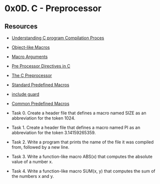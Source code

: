 # 0x0D. C - Preprocessor
## Resources
* [Understanding C program Compilation Proces](https://alx-intranet.hbtn.io/rltoken/73Xp4zJlc-orfeEzmlYVDg)
* [Object-like Macros](https://alx-intranet.hbtn.io/rltoken/kaqIw352MSJ8xoi1xU09ZA)
* [Macro Arguments](https://alx-intranet.hbtn.io/rltoken/wcQZzunlgjepxExZFc2ORQ)
* [Pre Processor Directives in C](https://alx-intranet.hbtn.io/rltoken/S4zfCHzg82fUAxdt8_SaZQ)
* [The C Preprocessor](https://alx-intranet.hbtn.io/rltoken/G33GiOIZofiIN4Tx9_acbQ)
* [Standard Predefined Macros](https://alx-intranet.hbtn.io/rltoken/0OYhpL2cJfsIMBWhTuZsAA)
* [include guard](https://alx-intranet.hbtn.io/rltoken/oF2vgIZNePdU965jCEZLHA)
* [Common Predefined Macros](https://alx-intranet.hbtn.io/rltoken/ROl5xAMKX-JpenEqmf7FnQ)

* Task 0. Create a header file that defines a macro named SIZE as an abbreviation for the token 1024.
* Task 1. Create a header file that defines a macro named PI as an abbreviation for the token 3.14159265359.
* Task 2. Write a program that prints the name of the file it was compiled from, followed by a new line.
* Task 3. Write a function-like macro ABS(x) that computes the absolute value of a number x.
* Task 4. Write a function-like macro SUM(x, y) that computes the sum of the numbers x and y.



